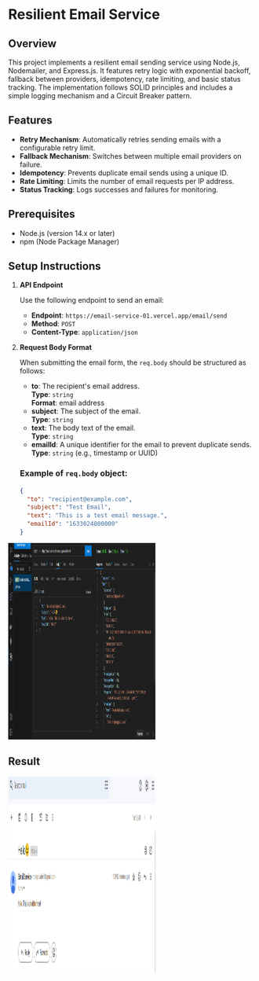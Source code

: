 # Resilient Email Service

## Overview

This project implements a resilient email sending service using Node.js, Nodemailer, and Express.js. It features retry logic with exponential backoff, fallback between providers, idempotency, rate limiting, and basic status tracking. The implementation follows SOLID principles and includes a simple logging mechanism and a Circuit Breaker pattern.

## Features

- **Retry Mechanism**: Automatically retries sending emails with a configurable retry limit.
- **Fallback Mechanism**: Switches between multiple email providers on failure.
- **Idempotency**: Prevents duplicate email sends using a unique ID.
- **Rate Limiting**: Limits the number of email requests per IP address.
- **Status Tracking**: Logs successes and failures for monitoring.

## Prerequisites

- Node.js (version 14.x or later)
- npm (Node Package Manager)

## Setup Instructions

1. **API Endpoint**

   Use the following endpoint to send an email:

   - **Endpoint**: `https://email-service-01.vercel.app/email/send`
   - **Method**: `POST`
   - **Content-Type**: `application/json`

2. **Request Body Format**

   When submitting the email form, the `req.body` should be structured as follows:

   - **to**: The recipient's email address.  
     **Type**: `string`  
     **Format**: email address
   - **subject**: The subject of the email.  
     **Type**: `string`
   - **text**: The body text of the email.  
     **Type**: `string`
   - **emailId**: A unique identifier for the email to prevent duplicate sends.  
     **Type**: `string` (e.g., timestamp or UUID)

   ### Example of `req.body` object:

   ```json
   {
     "to": "recipient@example.com",
     "subject": "Test Email",
     "text": "This is a test email message.",
     "emailId": "1633024800000"
   }
   ```

  <img src="./images/code.png" alt="code Example" width="300px" height="400px">

## Result 

<img src="./images/result.png" alt="code Example" width="300px" height="400px">